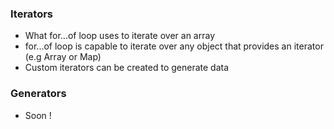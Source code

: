 ### Iterators 

  - What for...of loop uses to iterate over an array
  - for...of loop is capable to iterate over any object that provides an iterator (e.g Array or Map)
  - Custom iterators can be created to generate data

### Generators

  - Soon !